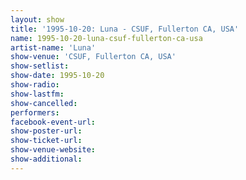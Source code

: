 ```yaml
---
layout: show
title: '1995-10-20: Luna - CSUF, Fullerton CA, USA'
name: 1995-10-20-luna-csuf-fullerton-ca-usa
artist-name: 'Luna'
show-venue: 'CSUF, Fullerton CA, USA'
show-setlist: 
show-date: 1995-10-20
show-radio: 
show-lastfm: 
show-cancelled: 
performers: 
facebook-event-url: 
show-poster-url: 
show-ticket-url: 
show-venue-website: 
show-additional: 
---
```


